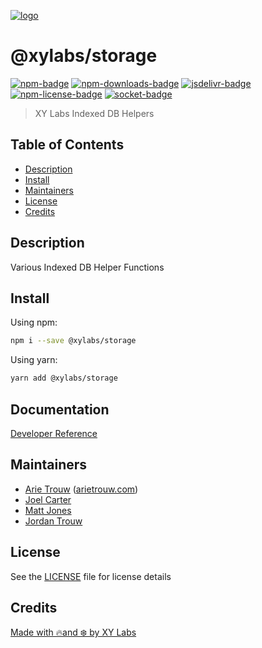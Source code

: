 [![logo][]](https://xylabs.com)

# @xylabs/storage

[![npm-badge][]][npm-link]
[![npm-downloads-badge][]][npm-link]
[![jsdelivr-badge][]][jsdelivr-link]
[![npm-license-badge][]](LICENSE)
[![socket-badge][]][socket-link]

> XY Labs Indexed DB Helpers

## Table of Contents

-   [Description](#description)
-   [Install](#install)
-   [Maintainers](#maintainers)
-   [License](#license)
-   [Credits](#credits)

## Description

Various Indexed DB Helper Functions

## Install

Using npm:

```sh
npm i --save @xylabs/storage
```

Using yarn:

```sh
yarn add @xylabs/storage
```

## Documentation
[Developer Reference](https://xylabs.github.io/sdk-js)

## Maintainers

-   [Arie Trouw](https://github.com/arietrouw) ([arietrouw.com](https://arietrouw.com))
-   [Joel Carter](https://github.com/JoelBCarter)
-   [Matt Jones](https://github.com/jonesmac)
-   [Jordan Trouw](https://github.com/jordantrouw)

## License

See the [LICENSE](LICENSE) file for license details

## Credits

[Made with 🔥and ❄️ by XY Labs](https://xylabs.com)

[logo]: https://cdn.xy.company/img/brand/XYPersistentCompany_Logo_Icon_Colored.svg

[npm-badge]: https://img.shields.io/npm/v/@xylabs/storage.svg
[npm-link]: https://www.npmjs.com/package/@xylabs/storage

[npm-downloads-badge]: https://img.shields.io/npm/dw/@xylabs/storage
[npm-license-badge]: https://img.shields.io/npm/l/@xylabs/storage

[jsdelivr-badge]: https://data.jsdelivr.com/v1/package/npm/@xylabs/storage/badge
[jsdelivr-link]: https://www.jsdelivr.com/package/npm/@xylabs/storage

[socket-badge]: https://socket.dev/api/badge/npm/package/@xylabs/storage
[socket-link]: https://socket.dev/npm/package/@xylabs/storage